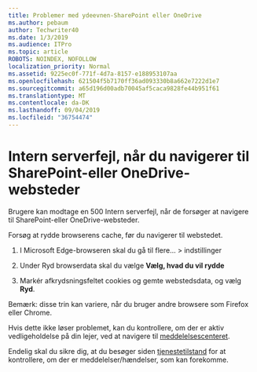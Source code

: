 ```yaml
---
title: Problemer med ydeevnen-SharePoint eller OneDrive
ms.author: pebaum
author: Techwriter40
ms.date: 1/3/2019
ms.audience: ITPro
ms.topic: article
ROBOTS: NOINDEX, NOFOLLOW
localization_priority: Normal
ms.assetid: 9225ec0f-771f-4d7a-8157-e188953107aa
ms.openlocfilehash: 621504f5b7170ff36ad093330b8a662e7222d1e7
ms.sourcegitcommit: a65d196d00adb70045af5caca9828fe44b951f61
ms.translationtype: MT
ms.contentlocale: da-DK
ms.lasthandoff: 09/04/2019
ms.locfileid: "36754474"
---
```

# <a name="internal-server-error-when-navigating-to-sharepoint-or-onedrive-sites"></a>Intern serverfejl, når du navigerer til SharePoint-eller OneDrive-websteder

Brugere kan modtage en 500 Intern serverfejl, når de forsøger at navigere til SharePoint-eller OneDrive-websteder. 

Forsøg at rydde browserens cache, før du navigerer til webstedet.


1. I Microsoft Edge-browseren skal du gå til flere... > indstillinger

2. Under Ryd browserdata skal du vælge **Vælg, hvad du vil rydde**

3. Markér afkrydsningsfeltet cookies og gemte webstedsdata, og vælg **Ryd**.

Bemærk: disse trin kan variere, når du bruger andre browsere som Firefox eller Chrome.

Hvis dette ikke løser problemet, kan du kontrollere, om der er aktiv vedligeholdelse på din lejer, ved at navigere til [meddelelsescenteret](https://portal.office.com/adminportal/home#/MessageCenter).

Endelig skal du sikre dig, at du besøger siden [tjenestetilstand](https://portal.office.com/adminportal/home#/servicehealth) for at kontrollere, om der er meddelelser/hændelser, som kan forekomme.

